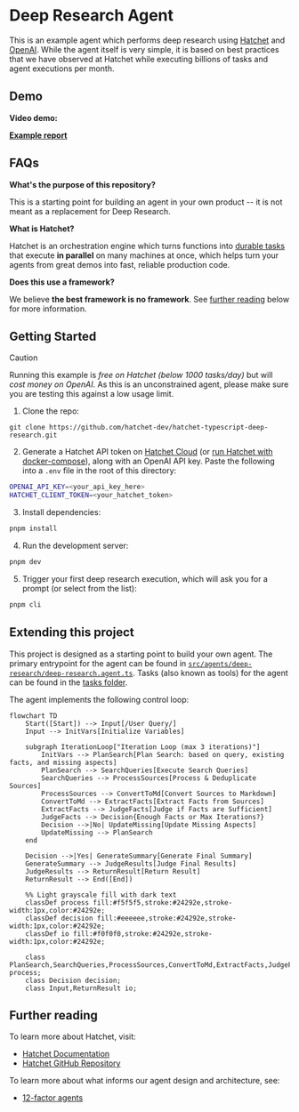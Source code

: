 # Deep Research Agent

This is an example agent which performs deep research using [Hatchet](https://hatchet.run/) and [OpenAI](https://openai.com/). While the agent itself is very simple, it is based on best practices that we have observed at Hatchet while executing billions of tasks and agent executions per month.

## Demo

**Video demo:**

[**Example report**](./results/20250519_Renewables.md)

## FAQs

**What's the purpose of this repository?**

This is a starting point for building an agent in your own product -- it is not meant as a replacement for Deep Research.

**What is Hatchet?**

Hatchet is an orchestration engine which turns functions into [durable tasks](https://docs.hatchet.run/home/durable-execution) that execute **in parallel** on many machines at once, which helps turn your agents from great demos into fast, reliable production code.

**Does this use a framework?**

We believe **the best framework is no framework**. See [further reading](#further-reading) below for more information.

## Getting Started

> [!CAUTION]
> Running this example is _free on Hatchet (below 1000 tasks/day)_ but will _cost money on OpenAI_. As this is an unconstrained agent, please make sure you are testing this against a low usage limit.

1. Clone the repo:

```
git clone https://github.com/hatchet-dev/hatchet-typescript-deep-research.git
```

2. Generate a Hatchet API token on [Hatchet Cloud](https://cloud.onhatchet.run/) (or [run Hatchet with docker-compose](https://docs.hatchet.run/self-hosting/hatchet-lite)), along with an OpenAI API key. Paste the following into a `.env` file in the root of this directory:

```bash
OPENAI_API_KEY=<your_api_key_here>
HATCHET_CLIENT_TOKEN=<your_hatchet_token>
```

3. Install dependencies:

```bash
pnpm install
```

4. Run the development server:

```bash
pnpm dev
```

5. Trigger your first deep research execution, which will ask you for a prompt (or select from the list):

```bash
pnpm cli
```

## Extending this project

This project is designed as a starting point to build your own agent. The primary entrypoint for the agent can be found in [`src/agents/deep-research/deep-research.agent.ts`](./src/agents/deep-research/deep-research.agent.ts). Tasks (also known as tools) for the agent can be found in the [tasks folder](./src/agents/deep-research/tasks).

The agent implements the following control loop:

```mermaid
flowchart TD
    Start([Start]) --> Input[/User Query/]
    Input --> InitVars[Initialize Variables]

    subgraph IterationLoop["Iteration Loop (max 3 iterations)"]
        InitVars --> PlanSearch[Plan Search: based on query, existing facts, and missing aspects]
        PlanSearch --> SearchQueries[Execute Search Queries]
        SearchQueries --> ProcessSources[Process & Deduplicate Sources]
        ProcessSources --> ConvertToMd[Convert Sources to Markdown]
        ConvertToMd --> ExtractFacts[Extract Facts from Sources]
        ExtractFacts --> JudgeFacts[Judge if Facts are Sufficient]
        JudgeFacts --> Decision{Enough Facts or Max Iterations?}
        Decision -->|No| UpdateMissing[Update Missing Aspects]
        UpdateMissing --> PlanSearch
    end

    Decision -->|Yes| GenerateSummary[Generate Final Summary]
    GenerateSummary --> JudgeResults[Judge Final Results]
    JudgeResults --> ReturnResult[Return Result]
    ReturnResult --> End([End])

    %% Light grayscale fill with dark text
    classDef process fill:#f5f5f5,stroke:#24292e,stroke-width:1px,color:#24292e;
    classDef decision fill:#eeeeee,stroke:#24292e,stroke-width:1px,color:#24292e;
    classDef io fill:#f0f0f0,stroke:#24292e,stroke-width:1px,color:#24292e;

    class PlanSearch,SearchQueries,ProcessSources,ConvertToMd,ExtractFacts,JudgeFacts,GenerateSummary,JudgeResults,UpdateMissing process;
    class Decision decision;
    class Input,ReturnResult io;
```

## Further reading

To learn more about Hatchet, visit:

- [Hatchet Documentation](https://docs.hatchet.run)
- [Hatchet GitHub Repository](https://github.com/hatchet-dev/hatchet)

To learn more about what informs our agent design and architecture, see:

- [12-factor agents](https://github.com/humanlayer/12-factor-agents)
